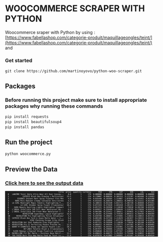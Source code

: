 # WOOCOMMERCE SCRAPER WITH PYTHON

Woocommerce sraper with Python by using : [https://www.fabellashop.com/categorie-produit/maquillageongles/teint/](https://www.fabellashop.com/categorie-produit/maquillageongles/teint/) and 

### Get started

```
git clone https://github.com/martinoyovo/python-woo-scraper.git
```

## Packages

### Before running this project make sure to install appropriate packages why running these commands 

```python
pip install requests
pip install beautifulsoup4
pip install pandas 
```

## Run the project

```python
python woocommerce.py
```

## Preview the Data

### [Click here to see the output data](https://github.com/martinoyovo/python-woo-scraper/blob/main/preview.png)

![Preview Data](https://github.com/martinoyovo/python-woo-scraper/blob/main/preview.png)
